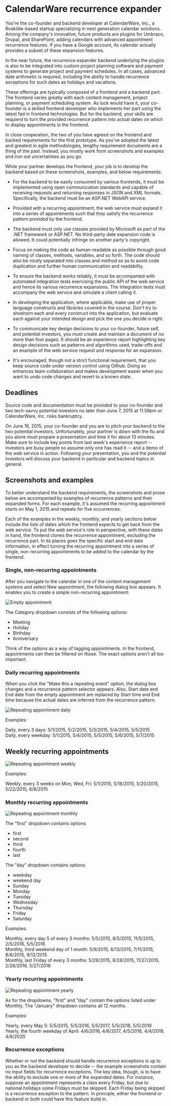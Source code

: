 # CalendarWare recurrence expander

You're the co-founder and backend developer at CalendarWare, Inc., a
Roskilde-based startup specializing in next generation calendar
solutions. Among the company's innovative, future products are plugins for
Umbraco, Drupal, and SharePoint, adding calendars with advanced
appointment recurrence features. If you have a Google account, its
calendar actually provides a subset of these expansion features. 

In the near future, the recurrence expander backend underlying the 
plugins is also to be integrated into custom project planning 
software and payment systems to generate project and payment schedules. 
In all cases, advanced date arithmetic is required, including the ability 
to handle recurrence exceptions for such dates as holidays and vacations.

These offerings are typically composed of a frontend and a backend
part. The frontend varies greatly with each content management,
project planning, or payment scheduling system. As luck would have it,
your co-founder is a skilled frontend developer who implements her
part using the latest fad in frontend technologies. But for the 
backend, your skills are requierd to turn the provided recurrence 
pattern into actual dates on which to display appointments in the 
frontend.

In close cooperation, the two of you have agreed on the frontend and
backed requirements for the first prototype. As you've adopted the 
latest and greatest in agile methodologies, lengthy requirement 
documents are a thing of the past. Instead, you mostly work from 
screenshots and examples and iron out uncertainties as you go.

While your partner develops the frontend, your job is to develop the
backend based on these screenshots, examples, and below requirements:

  - For the backend to be easily consumed by various frontends, it
    must be implemented using open communication standards and capable
    of receiving requests and returning responses in JSON and XML
    formats. Specifically, the backend must be an ASP.NET WebAPI
    service.

  - Provided with a recurring appointment, the web service must expand
    it into a series of appointments such that they satisfy the 
	recurrence pattern provided by the frontend. 

  - The backend must only use classes provided by Microsoft as
    part of the .NET framework or ASP.NET. No third-party
	date expansion code is allowed. It could potentially infringe on 
	another party's copyright.

  - Focus on making the code as human-readable as possible through
    good naming of classes, methods, variables, and so forth. The code
    should also be nicely separated into classes and method so as to
    avoid code duplication and further human communication and readability.

  - To ensure the backend works reliably, it must be accompanied with
    automated integration tests exercising the public API of the web 
	service and hence its various recurrence expansions. The Integration 
	tests must accompany the web service and simulate a client calling it.

  - In developing the application, where applicable, make use of
    proper language constructs and libraries covered in the
    course. Don't try to shoehorn each and every construct into the
    application, but evaluate each against your intended design and
    pick the one you decide is right.

  - To communicate key design decisions to your co-founder, future self, 
    and potential investors, you must create and maintain a document of 
	no more than four pages. It should be an experience report 
	highlighting key design decisions such as patterns and algorithms
    used, trade-offs and an example of the web service request and
    response for an expansion.

  - It's encouraged, though not a strict functional requirement, that 
    you keep source code under version control using Github. Doing so
	enhances team collaboration and makes development easier when
	you want to undo code changes and revert to a known state.

## Deadlines

Source code and documentation must be provided to your co-founder and
two tech-savvy potential investors no later than June 7, 2015 at 11.59pm 
or CalendarWare, Inc. risks bankruptcy.

On June 16, 2015, your co-founder and you are to pitch
your backend to the two potential investors. Unfortunately, your 
partner is down with the flu and you alone must prepare a presentation
and time it for about 13 minutes. Make sure to include key points from last 
week's experience report -- investors are busy people so assume only one 
has read it -- and a demo of the web service in action. 
Following your presentation, you and the potential investors will discuss 
your backend in particular and backend topics in general.

## Screenshots and examples

To better understand the backend requirements, the screenshots and prose below
are accompanied by examples of recurrence patterns and their expanded forms. For 
each example, it's assumed the recurring appointment starts on May 1, 2015 and
repeats for five occurrences. 

Each of the examples in the weekly, monthly, and yearly sections below include 
the lists of dates which the frontend expects to get back from the web service. 
To put the web service's role in perspective, with these dates in hand, the 
frontend clones the recurrence appointment, excluding the recurrence part. In 
its places goes the specific start and end date information, in effect turning 
the recurring appointment into a series of single, non-recurring appointments 
to be added to the calendar by the frontend.

### Single, non-recurring appointments

After you navigate to the calendar in one of the content management systems 
and select New appointment, the following dialog box appears. It enables you to 
create a simple non-recurring appointment:

![Empty appointment](Empty-appointment.png)

The Category dropdown consists of the following options:

  - Meeting
  - Holiday
  - Birthday
  - Anniversary

Think of the options as a way of tagging appointments. In the frontend, appointments 
can then be filtered on those. The exact options aren't all too important.

### Daily recurring appointments

When you click the "Make this a repeating event" option, the dialog box changes and
a recurrence pattern selector appears. Also, Start date and End date 
from the empty appointment are replaced by Start time
and End time because the actual dates are inferred from the recurrence
pattern:

![Repeating appointment daily](Repeating-appointment-daily.png)

Examples: 

Daily, every 3 days: 5/1/2015, 5/2/2015, 5/3/2015, 5/4/2015, 5/5/2015  
Daily, every weekday: 5/1/2015, 5/4/2015, 5/5/2015, 5/6/2015, 5/7/2015

## Weekly recurring appointments

![Repeating appointment weekly](Repeating-appointment-weekly.png)

Examples: 

Weekly, every 3 weeks on Mon, Wed, Fri: 5/1/2015, 5/18/2015, 5/20/2015, 5/22/2015, 6/8/2015

### Monthly recurring appointments

![Repeating appointment monthly](Repeating-appointment-monthly.png)

The "first" dropdown contains options

  - first
  - second
  - third
  - fourth
  - last

The "day" dropdown contains options

  - weekday
  - weekend day
  - Sunday
  - Monday
  - Tuesday
  - Wednesday
  - Thursday
  - Friday
  - Saturday

Examples:

Monthly, every day 5 of every 3 months: 5/5/2015, 8/5/2015, 11/5/2015, 2/5/2016, 5/5/2016  
Monthly, third weekend day of 1 month: 5/9/2015, 6/13/2015, 7/11/2015, 8/8/2015, 9/12/2015  
Monthly, last Friday of every 3 months: 5/29/2015, 8/28/2015, 11/27/2015, 2/26/2016, 5/27/2016

### Yearly recurring appointments

![Repeating appointment yearly](Repeating-appointment-yearly.png)

As for the dropdowns, "first" and "day" contain the options listed under Monthly. The
"January" dropdown contains all 12 months.

Examples:

Yearly, every May 5: 5/5/2015, 5/5/2016, 5/5/2017, 5/5/2018, 5/5/2019  
Yearly, the fourth weekday of April: 4/6/2016, 4/6/2017, 4/5/2018, 4/4/2019, 4/6/2020

### Recurrence exceptions

Whether or not the backend should handle recurrence exceptions is up to you as the backend 
developer to decide -- the example screenshots contain no input fields for recurrence exceptions. 
The key idea, though, is to have the ability to exclude one or more of the expanded dates. 
For instance, suppose an appointment represents a class every Friday, but due to national 
holidays some Fridays must be skipped. Each Friday being skipped is a recurrence exception 
to the pattern. In principle, either the frontend or backend or both could have this feature
build in.